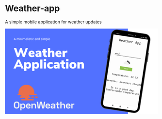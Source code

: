 # Weather-app
A simple mobile application for weather updates

![application image](https://github.com/sravani950/Weather-app/blob/main/picture.png)
